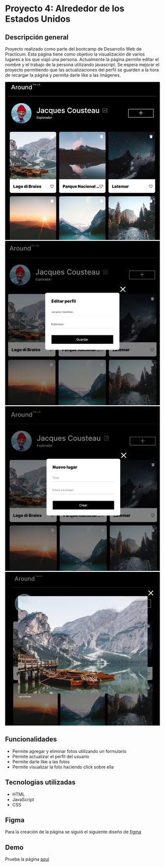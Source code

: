# Proyecto 4: Alrededor de los Estados Unidos

## Descripción general

Proyecto realizado como parte del bootcamp de Desarrollo Web de Practicum. Esta página tiene como objetivo la visualización de varios lugares a los que viajó una persona. Actualmente la página permite editar el nombre y el trabajo de la persona utilizando javascript. Se espera mejorar el proyecto permitiendo que las actualizaciones del perfil se guarden a la hora de recargar la página y permita darle like a las imágenes.

![Página inicio](/images/screen1.jfif)
![Formulario edit](/images/screen2.jfif)
![Formulario agregar](/images/screen3.jfif)
![Vista amplia de foto](/images/screen4.jfif)

## Funcionalidades

- Permite agregar y eliminar fotos utilizando un formulario
- Permite actualizar el perfil del usuario
- Permite darle like a las fotos
- Permite visualizar la foto haciendo click sobre ella

## Tecnologías utilizadas

- HTML
- JavaScript
- CSS

## Figma

Para la creación de la página se siguió el siguiente diseño de [figma](https://www.figma.com/file/zXzLVGc4KNVm3FMTsAnQnH/WEB%2C-Sprint-4%3A-Alrededor-de-los-EEUU-%7C-desktop-%2B-mobile?node-id=0%3A1&t=PbD8GdWyq87E3Ir6-0)

## Demo

Prueba la página [aquí](https://jaimesan1231.github.io/web_project_4_esp/)
